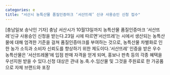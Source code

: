 ```yaml
---
categories: e
title: "서산시 농특산물 품질인증마크 ‘서산뜨레’ 신규 사용승인 신청 접수"
---
```

[충남일보 송낙인 기자] 충남 서산시가 10월13일까지 농특산물 품질인증마크 ‘서산뜨레’신규 사용승인 신청을 받는다.23일 시에 따르면‘서산뜨레’는 시에서 생산되는 농특산물에 대해 엄격한 기준을 걸쳐 품질인증마크를 부여하는 것으로, 농특산물 차별화로 인한 농가 소득과 소비자 신뢰도를 향상하기 위한 제도이다.‘서산뜨레’ 인증을 받은 우수 농특산물은 ‘서산뜨레몰’에 입점 판매 자격을 얻게 되며, 홍보나 판촉 등의 각종 혜택을 우선지원 받을 수 있다.신청 대상은 관내 농․축․수․임산물 및 그것을 주원료로 한 가공품으로 자체 브랜드와 포장